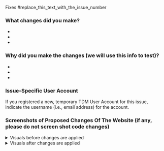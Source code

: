 Fixes #replace_this_text_with_the_issue_number

### What changes did you make?

-
-
-

### Why did you make the changes (we will use this info to test)?

-
-
-

### Issue-Specific User Account

If you registered a new, temporary TDM User Account for this issue, indicate the
username (i.e., email address) for the account.

### Screenshots of Proposed Changes Of The Website (if any, please do not screen shot code changes)

<!-- Note, if your images are too big, use the <img src="" width="" length="" />  syntax instead of ![image](link) to format the images -->
<!-- If images are not loading properly, you might need to double check the syntax or add a newline after the closing </summary> tag -->

<details>
<summary>Visuals before changes are applied</summary>

![image](Paste_Your_Image_Link_Here_After_Attaching_Files)

</details>

<details>
<summary>Visuals after changes are applied</summary>
  
![image](Paste_Your_Image_Link_Here_After_Attaching_Files)

</details>
